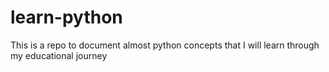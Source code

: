 # learn-python
This is a repo to document almost python concepts that I will learn through my educational journey
